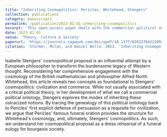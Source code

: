 ```yaml
---
title: "Inheriting Cosmopolitics: Pericles, Whitehead, Stengers"
collection: publications
category: manuscripts
permalink: /publication/2023-01-01-inheriting-cosmopolitics
excerpt: 'This open-access paper deals with the commercial political ontology of Isabelle Stengers by tracing it through the works of Alfred North Whitehead back to Pericles.'
date: 2023-01-01
venue: 'Theory, Culture & Society'
paperurl: 'https://journals.sagepub.com/doi/epdf/10.1177/02632764221092300'
citation: 'Stürmer, Milan, and Daniel Bella. 2023. ‘Inheriting Cosmopolitics: Pericles, Whitehead, Stengers’. <i>Theory, Culture & Society</i> 40 (3): 3–21. https://doi.org/10.1177/02632764221092300.'
---
```


Isabelle Stengers' cosmopolitical proposal is an influential attempt by a European philosopher to transform the burdensome legacy of Western thought. Reconsidering her comprehensive engagement with the cosmology of the British mathematician and philosopher Alfred North Whitehead, this article reveals two concepts as foundational to Stengers' cosmopolitics: civilization and commerce. While not usually associated with a critical political theory, in her development of what we call a commercial political ontology, Stengers explores the modes of inheriting these ostracized notions. By tracing the genealogy of this political ontology back to Pericles' first explicit defense of persuasion as a requisite for civilization, we argue that Pericles' famous funeral oration provides the structure for Whitehead's cosmology, and, ultimately, Stengers' cosmopolitics. As such, we understand her cosmopolitical proposal as a dress rehearsal of a funeral eulogy for bourgeois society.

